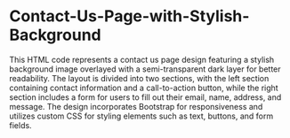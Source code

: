 # Contact-Us-Page-with-Stylish-Background
 This HTML code represents a contact us page design featuring a stylish background image overlayed with a semi-transparent dark layer for better readability. 
 The layout is divided into two sections, with the left section containing contact information and a call-to-action button, while the right section includes a form for users to fill out their email, name, address, and message. The design incorporates Bootstrap for responsiveness and utilizes custom CSS for styling elements such as text, buttons, and form fields.

